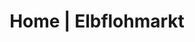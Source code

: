 ---
templateKey: index-page
title: Home | Elbflohmarkt
image: /img/bretter.jpg
image2: /img/burg.jpg
heading: Elbflohmarkt Lenzen
maplink: https://www.google.com/maps/d/viewer?mid=1LPye-IrXciTherSUGx-CnZKk1H2Oex_G&ll=53.09616639999997%2C11.47542490000002&z=17
description: >-
  Herzlich Willkommen im schönen Lenzen an der Elbe!
  Wir veranstalten zweimal im Jahr einen Haus & Hof - Flohmarkt in unserer Stadt.
  Diese Seite soll Sie über die Termine und die jeweiligen Teilnehmer informieren.
  Wir wünschen Ihnen einen wünderschönen Bummel durch Lenzen an der Elbe.
---